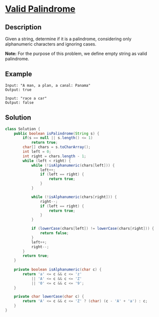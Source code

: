 # [Valid Palindrome](https://leetcode.com/problems/valid-palindrome/)

## Description

Given a string, determine if it is a palindrome, considering only alphanumeric characters and ignoring cases.

**Note:** For the purpose of this problem, we define empty string as valid palindrome.

## Example

```
Input: "A man, a plan, a canal: Panama"
Output: true
```

```
Input: "race a car"
Output: false
```

## Solution

```java
class Solution {
    public boolean isPalindrome(String s) {
        if(s == null || s.length() <= 1)
            return true;
        char[] chars = s.toCharArray();
        int left = 0;
        int right = chars.length - 1;
        while (left < right) {
            while (!isAlphanumeric(chars[left])) {
                left++;
                if (left == right) {
                    return true;
                }
            }

            while (!isAlphanumeric(chars[right])) {
                right--;
                if (left == right) {
                    return true;
                }
            }

            if (lowerCase(chars[left]) != lowerCase(chars[right])) {
                return false;
            }
            left++;
            right--;
        }
        return true;
    }
    
    private boolean isAlphanumeric(char c) {
        return 'a' <= c && c <= 'z'
            || 'A' <= c && c <= 'Z'
            || '0' <= c && c <= '9';
    }

    private char lowerCase(char c) {
        return 'A' <= c && c <= 'Z' ? (char) (c - 'A' + 'a') : c;
    }
}
```

